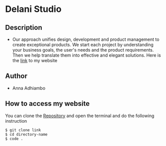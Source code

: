 # Delani Studio
## Description
* Our approach unifies design, development and
product management to create exceptional products.
We start each project by understanding your business goals,
the user's needs and the product requirements.
Then we help translate them into effective and elegant solutions.
Here is the [link](https://annaadhiambo.github.io/Delani_Studio/.) to my website 
## Author
* Anna Adhiambo
## How to access my website
You can clone the [Repository](https://github.com/annaadhiambo/Delani_Studio.git) and open the terminal and do the following instruction
```
$ git clone link
$ cd directory-name
$ code .
```